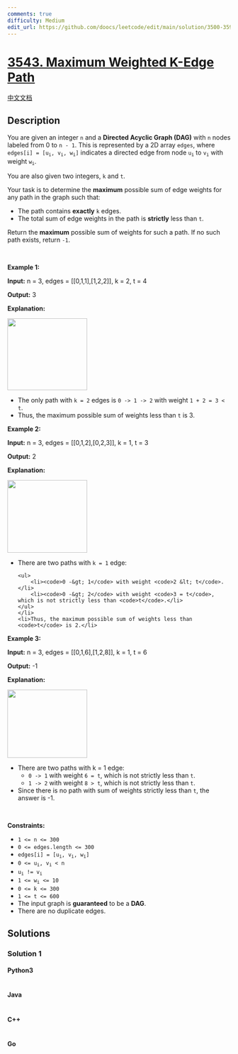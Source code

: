 ```yaml
---
comments: true
difficulty: Medium
edit_url: https://github.com/doocs/leetcode/edit/main/solution/3500-3599/3543.Maximum%20Weighted%20K-Edge%20Path/README_EN.md
---
```


<!-- problem:start -->

# [3543. Maximum Weighted K-Edge Path](https://leetcode.com/problems/maximum-weighted-k-edge-path)

[中文文档](/solution/3500-3599/3543.Maximum%20Weighted%20K-Edge%20Path/README.md)

## Description

<!-- description:start -->

<p>You are given an integer <code>n</code> and a <strong>Directed Acyclic Graph (DAG)</strong> with <code>n</code> nodes labeled from 0 to <code>n - 1</code>. This is represented by a 2D array <code>edges</code>, where <code>edges[i] = [u<sub>i</sub>, v<sub>i</sub>, w<sub>i</sub>]</code> indicates a directed edge from node <code>u<sub>i</sub></code> to <code>v<sub>i</sub></code> with weight <code>w<sub>i</sub></code>.</p>

<p>You are also given two integers, <code>k</code> and <code>t</code>.</p>

<p>Your task is to determine the <strong>maximum</strong> possible sum of edge weights for any path in the graph such that:</p>

<ul>
	<li>The path contains <strong>exactly</strong> <code>k</code> edges.</li>
	<li>The total sum of edge weights in the path is <strong>strictly</strong> less than <code>t</code>.</li>
</ul>

<p>Return the <strong>maximum</strong> possible sum of weights for such a path. If no such path exists, return <code>-1</code>.</p>

<p>&nbsp;</p>
<p><strong class="example">Example 1:</strong></p>

<div class="example-block">
<p><strong>Input:</strong> <span class="example-io">n = 3, edges = [[0,1,1],[1,2,2]], k = 2, t = 4</span></p>

<p><strong>Output:</strong> <span class="example-io">3</span></p>

<p><strong>Explanation:</strong></p>

<p><img src="https://fastly.jsdelivr.net/gh/doocs/leetcode@main/solution/3500-3599/3543.Maximum%20Weighted%20K-Edge%20Path/images/screenshot-2025-04-10-at-061326.png" style="width: 180px; height: 162px;" /></p>

<ul>
	<li>The only path with <code>k = 2</code> edges is <code>0 -&gt; 1 -&gt; 2</code> with weight <code>1 + 2 = 3 &lt; t</code>.</li>
	<li>Thus, the maximum possible sum of weights less than <code>t</code> is 3.</li>
</ul>
</div>

<p><strong class="example">Example 2:</strong></p>

<div class="example-block">
<p><strong>Input:</strong> <span class="example-io">n = 3, edges = [[0,1,2],[0,2,3]], k = 1, t = 3</span></p>

<p><strong>Output:</strong> <span class="example-io">2</span></p>

<p><strong>Explanation:</strong></p>

<p><img src="https://fastly.jsdelivr.net/gh/doocs/leetcode@main/solution/3500-3599/3543.Maximum%20Weighted%20K-Edge%20Path/images/screenshot-2025-04-10-at-061406.png" style="width: 180px; height: 164px;" /></p>

<ul>
	<li>There are two paths with <code>k = 1</code> edge:

    <ul>
    	<li><code>0 -&gt; 1</code> with weight <code>2 &lt; t</code>.</li>
    	<li><code>0 -&gt; 2</code> with weight <code>3 = t</code>, which is not strictly less than <code>t</code>.</li>
    </ul>
    </li>
    <li>Thus, the maximum possible sum of weights less than <code>t</code> is 2.</li>

</ul>
</div>

<p><strong class="example">Example 3:</strong></p>

<div class="example-block">
<p><strong>Input:</strong> <span class="example-io">n = 3, edges = [[0,1,6],[1,2,8]], k = 1, t = 6</span></p>

<p><strong>Output:</strong> <span class="example-io">-1</span></p>

<p><strong>Explanation:</strong></p>

<p><img src="https://fastly.jsdelivr.net/gh/doocs/leetcode@main/solution/3500-3599/3543.Maximum%20Weighted%20K-Edge%20Path/images/screenshot-2025-04-10-at-061442.png" style="width: 180px; height: 154px;" /></p>

<ul>
	<li>There are two paths with k = 1 edge:
	<ul>
		<li><code>0 -&gt; 1</code> with weight <code>6 = t</code>, which is not strictly less than <code>t</code>.</li>
		<li><code>1 -&gt; 2</code> with weight <code>8 &gt; t</code>, which is not strictly less than <code>t</code>.</li>
	</ul>
	</li>
	<li>Since there is no path with sum of weights strictly less than <code>t</code>, the answer is -1.</li>
</ul>
</div>

<p>&nbsp;</p>
<p><strong>Constraints:</strong></p>

<ul>
	<li><code>1 &lt;= n &lt;= 300</code></li>
	<li><code>0 &lt;= edges.length &lt;= 300</code></li>
	<li><code>edges[i] = [u<sub>i</sub>, v<sub>i</sub>, w<sub>i</sub>]</code></li>
	<li><code>0 &lt;= u<sub>i</sub>, v<sub>i</sub> &lt; n</code></li>
	<li><code>u<sub>i</sub> != v<sub>i</sub></code></li>
	<li><code>1 &lt;= w<sub>i</sub> &lt;= 10</code></li>
	<li><code>0 &lt;= k &lt;= 300</code></li>
	<li><code>1 &lt;= t &lt;= 600</code></li>
	<li>The input graph is <strong>guaranteed</strong> to be a <strong>DAG</strong>.</li>
	<li>There are no duplicate edges.</li>
</ul>

<!-- description:end -->

## Solutions

<!-- solution:start -->

### Solution 1

<!-- tabs:start -->

#### Python3

```python

```

#### Java

```java

```

#### C++

```cpp

```

#### Go

```go

```

<!-- tabs:end -->

<!-- solution:end -->

<!-- problem:end -->
